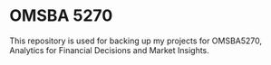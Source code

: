 # OMSBA 5270

This repository is used for backing up my projects for OMSBA5270, Analytics for Financial Decisions and Market Insights.
